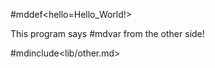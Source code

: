 #mddef<hello=Hello_World!>

This program says #mdvar<hello> from the other side!

#mdinclude<lib/other.md>